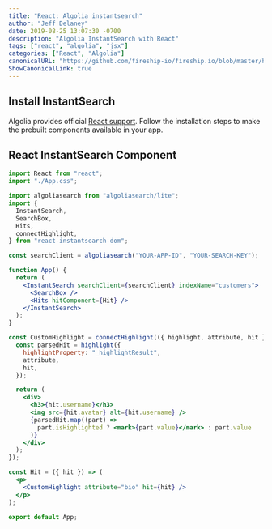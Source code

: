 ```yaml
---
title: "React: Algolia instantsearch"
author: "Jeff Delaney"
date: 2019-08-25 13:07:30 -0700
description: "Algolia InstantSearch with React"
tags: ["react", "algolia", "jsx"]
categories: ["React", "Algolia"]
canonicalURL: "https://github.com/fireship-io/fireship.io/blob/master/hugo/content/snippets/algolia-instantsearch-react.md"
ShowCanonicalLink: true
---
```


## Install InstantSearch

Algolia provides official [React support](https://www.algolia.com/doc/guides/building-search-ui/installation/react/). Follow the installation steps to make the prebuilt components available in your app.

## React InstantSearch Component

```jsx
import React from "react";
import "./App.css";

import algoliasearch from "algoliasearch/lite";
import {
  InstantSearch,
  SearchBox,
  Hits,
  connectHighlight,
} from "react-instantsearch-dom";

const searchClient = algoliasearch("YOUR-APP-ID", "YOUR-SEARCH-KEY");

function App() {
  return (
    <InstantSearch searchClient={searchClient} indexName="customers">
      <SearchBox />
      <Hits hitComponent={Hit} />
    </InstantSearch>
  );
}

const CustomHighlight = connectHighlight(({ highlight, attribute, hit }) => {
  const parsedHit = highlight({
    highlightProperty: "_highlightResult",
    attribute,
    hit,
  });

  return (
    <div>
      <h3>{hit.username}</h3>
      <img src={hit.avatar} alt={hit.username} />
      {parsedHit.map((part) =>
        part.isHighlighted ? <mark>{part.value}</mark> : part.value
      )}
    </div>
  );
});

const Hit = ({ hit }) => (
  <p>
    <CustomHighlight attribute="bio" hit={hit} />
  </p>
);

export default App;
```
